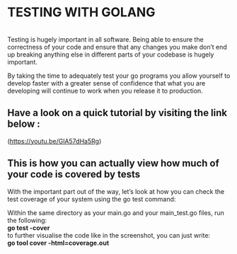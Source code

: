 # TESTING WITH GOLANG
<br>
Testing is hugely important in all software. Being able to ensure the correctness of your code and ensure that any changes you make don’t end up breaking anything else in different parts of your codebase is hugely important.

By taking the time to adequately test your go programs you allow yourself to develop faster with a greater sense of confidence that what you are developing will continue to work when you release it to production.
<br>
## Have a look on a quick tutorial by visiting the link below :
(https://youtu.be/GlA57dHa5Rg)

## This is how you can actually view how much of your code is covered by tests
With the important part out of the way, let’s look at how you can check the test coverage of your system using the go test command:

Within the same directory as your main.go and your main_test.go files, run the following:<br>
    **go test -cover**
<br>
to further visualise the code like in the screenshot, you can just write:<br>
    **go tool cover -html=coverage.out**
<br>



